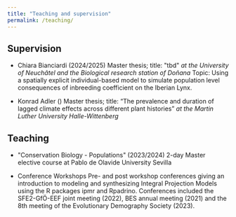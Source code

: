 ```yaml
---
title: "Teaching and supervision"
permalink: /teaching/
---
```


## Supervision

- Chiara Bianciardi (2024/2025)
Master thesis; title: "tbd"
_at the University of Neuchâtel and the Biological research station of Doñana_
Topic: Using a spatially explicit individual-based model to simulate population level consequences of inbreeding coefficient on the Iberian Lynx.


- Konrad Adler ()
Master thesis; title: “The prevalence and duration of lagged climate effects across
different plant histories” 
_at the Martin Luther University Halle-Wittenberg_

## Teaching

- "Conservation Biology - Populations" (2023/2024)
2-day Master elective course at Pablo de Olavide University Sevilla
   
- Conference Workshops
Pre- and post workshop conferences giving an introduction to modeling and synthesizing Integral Projection
Models using the R packages ipmr and Rpadrino. Conferences included the SFE2-GfÖ-EEF joint meeting (2022), BES annual meeting (2021) and the 8th meeting of the Evolutionary Demography Society (2023).

